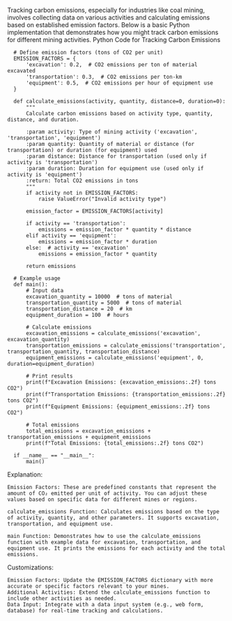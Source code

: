 Tracking carbon emissions, especially for industries like coal mining, involves collecting data on various activities and calculating emissions based on established emission factors. Below is a basic Python implementation that demonstrates how you might track carbon emissions for different mining activities.
Python Code for Tracking Carbon Emissions


      # Define emission factors (tons of CO2 per unit)
      EMISSION_FACTORS = {
          'excavation': 0.2,  # CO2 emissions per ton of material excavated
          'transportation': 0.3,  # CO2 emissions per ton-km
          'equipment': 0.5,  # CO2 emissions per hour of equipment use
      }
      
      def calculate_emissions(activity, quantity, distance=0, duration=0):
          """
          Calculate carbon emissions based on activity type, quantity, distance, and duration.
          
          :param activity: Type of mining activity ('excavation', 'transportation', 'equipment')
          :param quantity: Quantity of material or distance (for transportation) or duration (for equipment) used
          :param distance: Distance for transportation (used only if activity is 'transportation')
          :param duration: Duration for equipment use (used only if activity is 'equipment')
          :return: Total CO2 emissions in tons
          """
          if activity not in EMISSION_FACTORS:
              raise ValueError("Invalid activity type")
      
          emission_factor = EMISSION_FACTORS[activity]
          
          if activity == 'transportation':
              emissions = emission_factor * quantity * distance
          elif activity == 'equipment':
              emissions = emission_factor * duration
          else:  # activity == 'excavation'
              emissions = emission_factor * quantity
          
          return emissions
      
      # Example usage
      def main():
          # Input data
          excavation_quantity = 10000  # tons of material
          transportation_quantity = 5000  # tons of material
          transportation_distance = 20  # km
          equipment_duration = 100  # hours
      
          # Calculate emissions
          excavation_emissions = calculate_emissions('excavation', excavation_quantity)
          transportation_emissions = calculate_emissions('transportation', transportation_quantity, transportation_distance)
          equipment_emissions = calculate_emissions('equipment', 0, duration=equipment_duration)
      
          # Print results
          print(f"Excavation Emissions: {excavation_emissions:.2f} tons CO2")
          print(f"Transportation Emissions: {transportation_emissions:.2f} tons CO2")
          print(f"Equipment Emissions: {equipment_emissions:.2f} tons CO2")
      
          # Total emissions
          total_emissions = excavation_emissions + transportation_emissions + equipment_emissions
          print(f"Total Emissions: {total_emissions:.2f} tons CO2")
      
      if __name__ == "__main__":
          main()

Explanation:

    Emission Factors: These are predefined constants that represent the amount of CO₂ emitted per unit of activity. You can adjust these values based on specific data for different mines or regions.

    calculate_emissions Function: Calculates emissions based on the type of activity, quantity, and other parameters. It supports excavation, transportation, and equipment use.

    main Function: Demonstrates how to use the calculate_emissions function with example data for excavation, transportation, and equipment use. It prints the emissions for each activity and the total emissions.

Customizations:

    Emission Factors: Update the EMISSION_FACTORS dictionary with more accurate or specific factors relevant to your mines.
    Additional Activities: Extend the calculate_emissions function to include other activities as needed.
    Data Input: Integrate with a data input system (e.g., web form, database) for real-time tracking and calculations.
